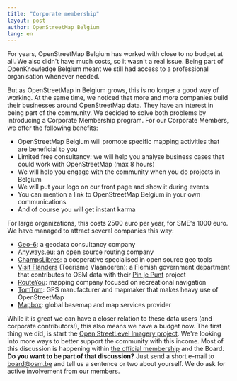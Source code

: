 ```yaml
---
title: "Corporate membership"
layout: post
author: OpenStreetMap Belgium
lang: en
---
```


For years, OpenStreetMap Belgium has worked with  close to no budget at all. We also didn't have much costs, so it wasn't a real issue. Being part of OpenKnowledge Belgium meant we still had access to a professional organisation whenever needed.

But as OpenStreetMap in Belgium grows, this is no longer a good way of working. At the same time, we noticed that more and more companies build their businesses around OpenStreetMap data. They have an interest in being part of the community. We decided to solve both problems by introducing a Corporate Membership program. For our Corporate Members, we offer the following benefits:

* OpenStreetMap Belgium will promote specific mapping activities that are beneficial to you
* Limited free consultancy: we will help you analyse business cases that could work with OpenStreetMap (max 8 hours)
* We will help you engage with the community when you do projects in Belgium
* We will put your logo on our front page and show it during events
* You can mention a link to OpenStreetMap Belgium in your own communications
* And of course you will get instant karma

For large organizations, this costs 2500 euro per year, for SME's 1000 euro. We have managed to attract several companies this way:

* [Geo-6](https://geo6.be/): a geodata consultancy company
* [Anyways.eu](https://www.anyways.eu/): an open source routing company
* [ChampsLibres](https://www.champs-libres.coop/): a cooperative specialised in open source geo tools
* [Visit Flanders](https://www.visitflanders.com/) (Toerisme Vlaanderen): a Flemish government department that contributes to OSM data with their [Pin je Punt](https://toerismevlaanderen.be/nl/pinjepunt) project 
* [RouteYou](https://www.routeyou.com/): mapping company focused on recreational navigation
* [TomTom](https://www.tomtom.com/): GPS manufacturer and mapmaker that makes heavy use of OpenStreetMap
* [Mapbox](https://www.mapbox.com/): global basemap and map services provider

While it is great we can have a closer relation to these data users (and corporate contributors!), 
this also means we have a budget now. The first thing we did, is start the [Open StreetLevel Imagery project](projects/streetlevelimagery.html). We're looking into more ways to better support the community with this income. Most of this discussion is happening within [the official membership](https://members.osm.be/view/members) and the Board. **Do you want to be part of that discussion?** Just send a short e-mail to board@osm.be and tell us a sentence or two about yourself. We do ask for active involvement from our members.
